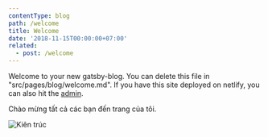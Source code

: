 ```yaml
---
contentType: blog
path: /welcome
title: Welcome
date: '2018-11-15T00:00:00+07:00'
related:
  - post: /welcome
---
```

Welcome to your new gatsby-blog. You can delete this file in "src/pages/blog/welcome.md". If you have this site deployed on netlify, you can also hit the [admin](/admin).

Chào mừng tất cả các bạn đến trang của tôi.

![Kiên trúc](/files/architect01.png)

